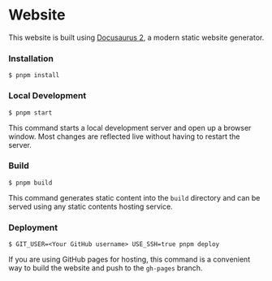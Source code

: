 # Website

This website is built using [Docusaurus 2](https://v2.docusaurus.io/), a modern static website generator.

### Installation

```
$ pnpm install
```

### Local Development

```
$ pnpm start
```

This command starts a local development server and open up a browser window. Most changes are reflected live without having to restart the server.

### Build

```
$ pnpm build
```

This command generates static content into the `build` directory and can be served using any static contents hosting service.

### Deployment

```
$ GIT_USER=<Your GitHub username> USE_SSH=true pnpm deploy
```

If you are using GitHub pages for hosting, this command is a convenient way to build the website and push to the `gh-pages` branch.
